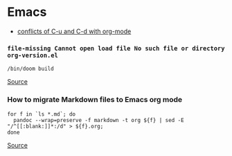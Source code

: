 # Emacs

- [conflicts of C-u and C-d with org-mode](https://github.com/doomemacs/doomemacs/issues/408)

### `file-missing Cannot open load file No such file or directory org-version.el`
```shell
/bin/doom build
```

[Source](https://github.com/doomemacs/doomemacs/issues/2089)

### How to migrate Markdown files to Emacs org mode

```shell
for f in `ls *.md`; do 
  pandoc --wrap=preserve -f markdown -t org ${f} | sed -E "/^[[:blank:]]*:/d" > ${f}.org; 
done
```

[Source](https://emacs.stackexchange.com/questions/5465/how-to-migrate-markdown-files-to-emacs-org-mode-format)
